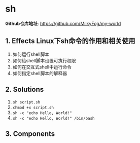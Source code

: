# sh

**Github仓库地址**: <https://github.com/MilkyFog/my-world>

## 1. **Effects** Linux下sh命令的作用和相关使用

1. 如何运行shell脚本
2. 如何给shell脚本设置可执行权限
3. 如何在交互式shell中运行命令
4. 如何指定shell脚本的解释器

## 2. **Solutions**

1. `sh script.sh`
2. `chmod +x script.sh`
3. `sh -c "echo Hello, World!"`
4. `sh -c "echo Hello, World!" /bin/bash`

## 3. **Components**
